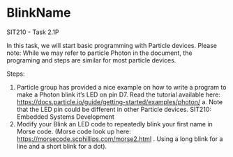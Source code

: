 # BlinkName
SIT210 - Task 2.1P

In this task, we will start basic programming with Particle devices.
Please note: While we may refer to particle Photon in the document, the programing and steps are similar for most particle devices.

Steps:
1. Particle group has provided a nice example on how to write a program to make a Photon blink it’s LED on pin D7. Read the tutorial available here: https://docs.particle.io/guide/getting-started/examples/photon/
a. Note that the LED pin could be different in other Particle devices.
SIT210: Embedded Systems Development
2. Modify your Blink an LED code to repeatedly blink your first name in Morse code. (Morse code look up here: https://morsecode.scphillips.com/morse2.html . Using a long blink for a line and a short blink for a dot).
